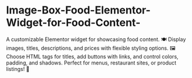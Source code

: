 # Image-Box-Food-Elementor-Widget-for-Food-Content-
A customizable Elementor widget for showcasing food content. 🍽️ Display images, titles, descriptions, and prices with flexible styling options. 🖼️ Choose HTML tags for titles, add buttons with links, and control colors, padding, and shadows. Perfect for menus, restaurant sites, or product listings! 🍴
